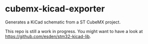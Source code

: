 # cubemx-kicad-exporter

Generates a KiCad schematic from a ST CubeMX project.

This repo is still a work in progress. You might want to have a look at https://github.com/esden/stm32-kicad-lib.
